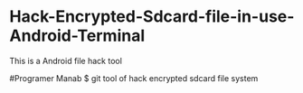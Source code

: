 # Hack-Encrypted-Sdcard-file-in-use-Android-Terminal
This is a Android file hack tool
<!--hello user run
only a simple programing 
file your shell excuator
to see u all encrypted file list and detils
-->
#Programer Manab
$ git tool of hack encrypted sdcard
file system
